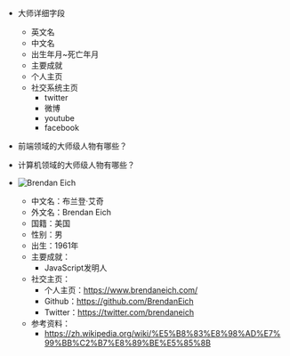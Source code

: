 - 大师详细字段
    - 英文名
    - 中文名
    - 出生年月~死亡年月
    - 主要成就
    - 个人主页
    - 社交系统主页
        - twitter
        - 微博
        - youtube
        - facebook
- 前端领域的大师级人物有哪些？
- 计算机领域的大师级人物有哪些？

- ![Brendan Eich](https://upload.wikimedia.org/wikipedia/commons/thumb/0/09/BEich.jpg/220px-BEich.jpg)
    - 中文名：布兰登·艾奇
    - 外文名：Brendan Eich
    - 国籍：美国
    - 性别：男
    - 出生：1961年
    - 主要成就：
        - JavaScript发明人
    - 社交主页：
        - 个人主页：https://www.brendaneich.com/
        - Github：https://github.com/BrendanEich
        - Twitter：https://twitter.com/brendaneich
    - 参考资料：
        - https://zh.wikipedia.org/wiki/%E5%B8%83%E8%98%AD%E7%99%BB%C2%B7%E8%89%BE%E5%85%8B